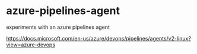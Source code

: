 # azure-pipelines-agent
experiments with an azure pipelines agent

https://docs.microsoft.com/en-us/azure/devops/pipelines/agents/v2-linux?view=azure-devops
